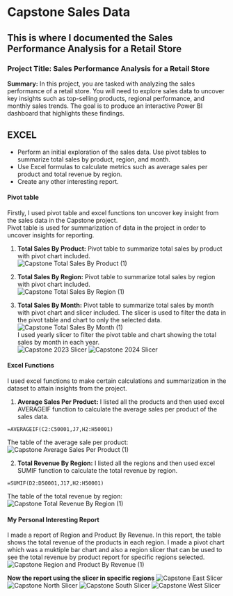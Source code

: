 # Capstone Sales Data
## This is where I documented the Sales Performance Analysis for a Retail Store
### Project Title: Sales Performance Analysis for a Retail Store
**Summary:** In this project, you are tasked with analyzing the sales performance of a retail store. 
You will need to explore sales data to uncover key insights such as top-selling products, regional 
performance, and monthly sales trends. The goal is to produce an interactive Power BI 
dashboard that highlights these findings.

## EXCEL
- Perform an initial exploration of the sales data. Use pivot tables to summarize total sales by product, region, and month.
- Use Excel formulas to calculate metrics such as average sales per product and total revenue by region.
- Create any other interesting report.

#### Pivot table
Firstly, I used pivot table and excel functions ton uncover key insight from the sales data in the Capstone project.\
Pivot table is used for summarization of data in the project in order to uncover insights for reporting. 

1. **Total Sales By Product:**
Pivot table to summarize total sales by product with pivot chart included.\
![Capstone Total Sales By Product (1)](https://github.com/user-attachments/assets/f6969140-c843-4304-9bc8-ce60c3776477)

2. **Total Sales By Region:**
Pivot table to summarize total sales by region with pivot chart included.\
![Capstone Total Sales By Region (1)](https://github.com/user-attachments/assets/e93dbe08-6f7c-41ef-8621-210d57ab513f)

3. **Total Sales By Month:**
Pivot table to summarize total sales by month with pivot chart and slicer included. The slicer is used to filter the data in the pivot table and chart to only the selected data.\
![Capstone Total Sales By Month (1)](https://github.com/user-attachments/assets/8751bf50-cec5-4c54-9162-7ea0ce839a0a) \
I used yearly slicer to filter the pivot table and chart showing the total sales by month in each year.\
![Capstone 2023 Slicer](https://github.com/user-attachments/assets/b5b2295b-e032-4640-8d41-7320387f6f63)
![Capstone 2024 Slicer](https://github.com/user-attachments/assets/430c5bec-38bd-4bbc-b85b-b97a22f49914)


#### Excel Functions
I used excel functions to make certain calculations and summarization in the dataset to attain insights from the project.
1. **Average Sales Per Product:**
I listed all the products and then used excel AVERAGEIF function to calculate the average sales per product of the sales data.
```
=AVERAGEIF(C2:C50001,J7,H2:H50001)
```
The table of the average sale per product:\
![Capstone Average Sales Per Product (1)](https://github.com/user-attachments/assets/b63f5693-28a2-4f27-ac14-7994ef886899)

2. **Total Revenue By Region:**
I listed all the regions and then used excel SUMIF function to calculate the total revenue by region.
```
=SUMIF(D2:D50001,J17,H2:H50001)
```
The table of the total revenue by region:\
![Capstone Total Revenue By Region (1)](https://github.com/user-attachments/assets/a68e52e1-86bd-4a08-9d76-ebcdc67a241a)

#### My Personal Interesting Report
I made a report of Region and Product By Revenue. In this report, the table shows the total revenue of the products in each region. I made a pivot chart which was a muktiple bar chart and also a region slicer that can be used to see the total revenue by product report for specific regions selected.\
![Capstone Region and Product By Revenue (1)](https://github.com/user-attachments/assets/13e7d3bf-193e-4b52-82c8-a3c1391ea280)

**Now the report using the slicer in specific regions**
![Capstone East Slicer](https://github.com/user-attachments/assets/7ccbf0af-51a2-4ad5-a24e-feff342e7919)
![Capstone North Slicer](https://github.com/user-attachments/assets/a782a64e-fedc-469a-acde-93d875ad3eed)
![Capstone South Slicer](https://github.com/user-attachments/assets/1990205e-cc5c-4507-9864-df89fd899323)
![Capstone West Slicer](https://github.com/user-attachments/assets/802a17e1-bbfa-4446-a731-ce815ecab0d1)


